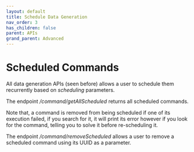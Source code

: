 ```yaml
---
layout: default
title: Schedule Data Generation
nav_order: 3
has_children: false
parent: APIs
grand_parent: Advanced
---
```



# Scheduled Commands

All data generation APIs (seen before) allows a user to schedule them recurrently based on _scheduling_ parameters.

The endpoint _/command/getAllScheduled_ returns all scheduled commands.

Note that, a command is removed from being scheduled if one of its execution failed, if you search for it, it will print its error however if you look for the command, telling you to solve it before re-scheduling it.

The endpoint _/command/removeScheduled_ allows a user to remove a scheduled command using its UUID as a parameter.
